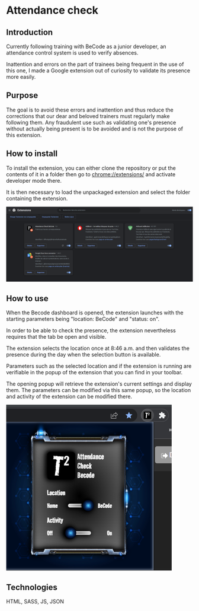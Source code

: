 # Attendance check

## Introduction

Currently following training with BeCode as a junior developer, an attendance control system is used to verify absences.

Inattention and errors on the part of trainees being frequent in the use of this one, I made a Google extension out of curiosity to validate its presence more easily.

## Purpose

The goal is to avoid these errors and inattention and thus reduce the corrections that our dear and beloved trainers must regularly make following them. Any fraudulent use such as validating one's presence without actually being present is to be avoided and is not the purpose of this extension.

## How to install

To install the extension, you can either clone the repository or put the contents of it in a folder then go to [chrome://extensions/](chrome://extensions/) and activate developer mode there.

It is then necessary to load the unpackaged extension and select the folder containing the extension.

![menuExtension](./src/img/Capture%20d%E2%80%99%C3%A9cran%202022-06-06%20191043.png)

## How to use 

When the Becode dashboard is opened, the extension launches with the starting parameters being "location: BeCode" and "status: on".

In order to be able to check the presence, the extension nevertheless requires that the tab be open and visible.

The extension selects the location once at 8:46 a.m. and then validates the presence during the day when the selection button is available.

Parameters such as the selected location and if the extension is running are verifiable in the popup of the extension that you can find in your toolbar.

The opening popup will retrieve the extension's current settings and display them. The parameters can be modified via this same popup, so the location and activity of the extension can be modified there.

![popup](./src/img/Capture%20d%E2%80%99%C3%A9cran%202022-06-06%20191552.png)

## Technologies

HTML, SASS, JS, JSON